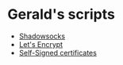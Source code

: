 Gerald's scripts
===

* [Shadowsocks](ss)
* [Let's Encrypt](letsencrypt)
* [Self-Signed certificates](ssl)
